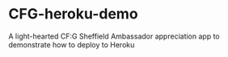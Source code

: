 # CFG-heroku-demo
A light-hearted CF:G Sheffield Ambassador appreciation app to demonstrate how to deploy to Heroku
